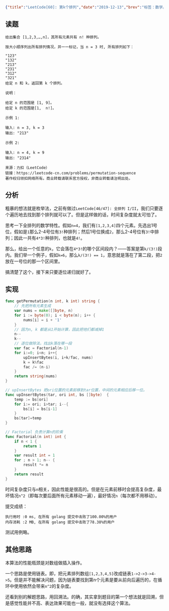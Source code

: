 ```json lw-blog-meta
{"title":"LeetCode[60]: 第k个排列","date":"2019-12-13","brev":"标签：数学。中等难度。","tags":["算法与数据结构"]}
```



## 读题

```text
给出集合 [1,2,3,…,n]，其所有元素共有 n! 种排列。

按大小顺序列出所有排列情况，并一一标记，当 n = 3 时, 所有排列如下：

"123"
"132"
"213"
"231"
"312"
"321"
给定 n 和 k，返回第 k 个排列。

说明：

给定 n 的范围是 [1, 9]。
给定 k 的范围是[1,  n!]。

示例 1:

输入: n = 3, k = 3
输出: "213"

示例 2:

输入: n = 4, k = 9
输出: "2314"

来源：力扣（LeetCode）
链接：https://leetcode-cn.com/problems/permutation-sequence
著作权归领扣网络所有。商业转载请联系官方授权，非商业转载请注明出处。
```

## 分析

粗暴的想法就是枚举法，之前有做过`LeetCode[46/47]: 全排列 I/II`，我们只要逐个遍历地去找到那个排列就可以了。但是这样做的话，时间复杂度就太可怕了。

思考一下全排列的数学特性。假如`n=4`，我们有`[1,2,3,4]`四个元素。先选出1号位，假如是`1`那么2-4号位有`3!`种排列；然后1号位换成`2`，那么2-4号位有`3!`中排列；因此一共有`4*3!`种排列，也就是`4!`。

那么，给出一个任意的`k`，它会落在`4*3!`的哪个区间段内？——答案是第`k/(3!)`段内。我们举一个例子，假如`k=6`，那么`k/(3!) == 1`，意思就是落在了第二段，把`2`放在一号位的那一个区间里。

搞清楚了这个，接下来只要逐位递归就好了。

## 实现

```go
func getPermutation(n int, k int) string {
    // 先把所有元素生成
    var nums = make([]byte, n)
    for i := byte(0); i < byte(n); i++ {
        nums[i] = i + '1'
    }
    // 因为n, k 都是从1开始计算，因此把他们都减掉1
    n--
    k--
    // 逐位做除法，找出k落在哪一段
    var fac = Factorial(n-1)
    for i:=0; i<n; i++{
        upInsertBytes(i, i+k/fac, nums)
        k = k%fac
        fac /= (n-i)
    }
    return string(nums)
}

// upInsertBytes 把ori位置的元素前移到tar位置，中间的元素相应后移一位。
func upInsertBytes(tar, ori int, bs []byte)  {
    temp := bs[ori]
    for i:= ori; i>tar; i--{
        bs[i] = bs[i-1]
    }
    bs[tar]=temp
}

// Factorial 负责计算n的阶乘
func Factorial(n int) int {
    if n < 1 {
        return 1
    }
    var result int = 1
    for ; n > 1; n-- {
        result *= n
    }
    return result
}
```

时间复杂度只与`n`相关，因此性能是很高的。但是在元素前移时会提高复杂度，最坏情况`n^2`（即每次要后面所有元素移动一遍），最好情况`n`（每次都不用移动）。

提交成绩：

```text
执行用时 :0 ms, 在所有 golang 提交中击败了100.00%的用户
内存消耗 :2 MB, 在所有 golang 提交中击败了78.38%的用户
```

测试用例略。

## 其他思路

本算法的性能瓶颈是对数组做插入操作。

一个思路是使用链表。即，把元素排列数组`[1,2,3,4,5]`改成链表`1->2->3->4->5`。但是并不能解决问题，因为链表要找到第n个元素是要从前向后遍历的，在循环中使用依然会带来`n^2`的复杂度。

还看到别的解题思路，用回溯法。的确，其实拿到题目的第一个想法就是回溯，但是感觉性能并不高、表达效果可能也一般，就没有选择这个算法。
